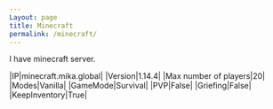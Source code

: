 ```yaml
---
Layout: page
title: Minecraft
permalink: /minecraft/
---
```


I have minecraft server.

|IP|minecraft.mika.global|
|Version|1.14.4|
|Max number of players|20|
|Modes|Vanilla|
|GameMode|Survival|
|PVP|False|
|Griefing|False|
|KeepInventory|True|

